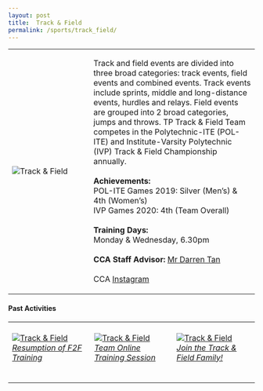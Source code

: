 ```yaml
---
layout: post
title:  Track & Field
permalink: /sports/track_field/
---
```


<table>
    <tr>
        <td style="width:33%"><image src="{{site.baseurl}}/images/CCA_track_field.jpg" style="display:block;margin-left:auto;margin-right:auto;" alt="Track & Field"></image></td>
        <td>
            <p>
                Track and field events are divided into three broad categories: track events, field events and combined events. Track events include sprints, middle and long-distance events, hurdles and relays. Field events are grouped into 2 broad categories, jumps and throws. TP Track & Field Team competes in the Polytechnic-ITE (POL-ITE) and Institute-Varsity Polytechnic (IVP) Track & Field Championship annually.<br>
                <br>
                <b>Achievements:</b><br>
                POL-ITE Games 2019: Silver (Men’s) & 4th (Women’s)<br>
                IVP Games 2020: 4th (Team Overall)<br>
                <br>
                <b>Training Days:</b><br>
                Monday & Wednesday, 6.30pm<br>
                <br>
                <b>CCA Staff Advisor:</b> <a href="mailto:darrent@tp.edu.sg">Mr Darren Tan</a><br>
                <br>
                CCA <a href="https://www.instagram.com/tptrackfield">Instagram</a>
            </p>
        </td>
    </tr>
</table>

#### Past Activities

<table>
    <tr>
        <td style="width:33%"><br>
            <a href="https://www.instagram.com/p/CEjxJ4hHyx7/">
                <image src="{{site.baseurl}}/images/CCA-track_IG1.png" style="display:block;margin-left:auto;margin-right:auto;" alt="Track & Field">
                <h6 style="margin-top:0%">Resumption of F2F Training</h6>
                </image>
            </a>
        </td>
        <td style="width:33%"><br>
            <a href="https://www.instagram.com/p/CAxQZSJnQxJ/">
                <image src="{{site.baseurl}}/images/CCA-track_IG2.png" style="display:block;margin-left:auto;margin-right:auto;" alt="Track & Field">
                <h6 style="margin-top:0%">Team Online Training Session</h6>
                </image>
            </a>
        </td>
        <td style="width:33%"><br>
            <a href="https://www.instagram.com/p/CAMu6ZEHfSt/">
                <image src="{{site.baseurl}}/images/CCA-track_IG3.png" style="display:block;margin-left:auto;margin-right:auto;" alt="Track & Field">
                <h6 style="margin-top:0%">Join the Track & Field Family!</h6>    
                </image>
            </a>
        </td>
    </tr>
</table>
